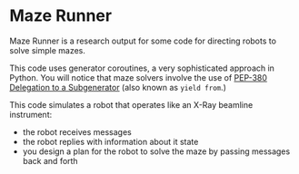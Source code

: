 # Maze Runner

Maze Runner is a research output for some code for directing robots to solve
simple mazes.

This code uses generator coroutines, a very sophisticated approach in Python.
You will notice that maze solvers involve the use of [PEP-380 Delegation to a
Subgenerator](https://peps.python.org/pep380) (also known as `yield from`.)

This code simulates a robot that operates like an X-Ray beamline instrument:
- the robot receives messages
- the robot replies with information about it state
- you design a plan for the robot to solve the maze by passing messages back and forth
